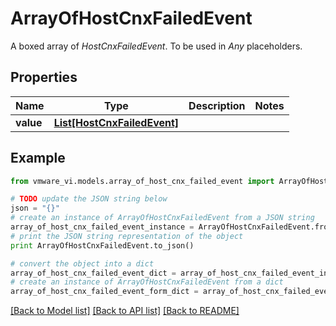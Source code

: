 # ArrayOfHostCnxFailedEvent

A boxed array of *HostCnxFailedEvent*. To be used in *Any* placeholders. 

## Properties
Name | Type | Description | Notes
------------ | ------------- | ------------- | -------------
**value** | [**List[HostCnxFailedEvent]**](HostCnxFailedEvent.md) |  | 

## Example

```python
from vmware_vi.models.array_of_host_cnx_failed_event import ArrayOfHostCnxFailedEvent

# TODO update the JSON string below
json = "{}"
# create an instance of ArrayOfHostCnxFailedEvent from a JSON string
array_of_host_cnx_failed_event_instance = ArrayOfHostCnxFailedEvent.from_json(json)
# print the JSON string representation of the object
print ArrayOfHostCnxFailedEvent.to_json()

# convert the object into a dict
array_of_host_cnx_failed_event_dict = array_of_host_cnx_failed_event_instance.to_dict()
# create an instance of ArrayOfHostCnxFailedEvent from a dict
array_of_host_cnx_failed_event_form_dict = array_of_host_cnx_failed_event.from_dict(array_of_host_cnx_failed_event_dict)
```
[[Back to Model list]](../README.md#documentation-for-models) [[Back to API list]](../README.md#documentation-for-api-endpoints) [[Back to README]](../README.md)


